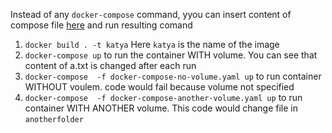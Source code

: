 Instead of any `docker-compose` command, yyou can insert content of compose file [here](https://8gwifi.org/dc2.jsp) and run resulting comand

1. `docker build . -t katya` Here `katya` is the name of the image
2. `docker-compose up` to run the container WITH volume. You can see that content of a.txt is changed after each run
3. `docker-compose  -f docker-compose-no-volume.yaml up` to run container WITHOUT voulem. code would fail because volume not specified
4. `docker-compose  -f docker-compose-another-volume.yaml up` to run container WITH ANOTHER volume. This code would change file in `anotherfolder`



